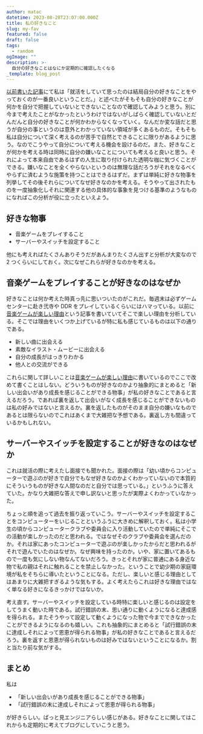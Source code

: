 ```yaml
---
author: matac
datetime: 2023-08-28T23:07:00.000Z
title: 私の好きなこと
slug: my-fav
featured: false
draft: false
tags:
  - random
ogImage: ""
description: >-
  自分の好きなことはなにか定期的に確認したくなる
_template: blog_post
---
```


[以前書いた記事](/posts/job-hunting)にて私は「就活をしていて思ったのは結局自分の好きなことをやっておくのが一番良いということだ。」と述べたがそもそも自分の好きなことが何かを自分で把握していないとできないことなので確認してみようと思う。別に今まで考えたことがなかったというわけではないがしばらく確認していないとだんだんと自分の好きなことが何かわからなくなっていく。なんだか変な話だと思うが自分の事というのは意外とわかっていない領域が多くあるものだ。そもそも私は自分について深く考えるのが苦手で自然とできることに限りがあるように思う。なのでこうやって自分について考える機会を設けるのだ。また、好きなことが何かを考える時は同時に自分の嫌いなことについても考えると良いと思う。それによって本来自由であるはずの人生に取り付けられた透明な枷に気づくことができる。嫌いなことを全くやらないというのは無理な話だろうがそれをなるべくやらずに済むような施策を持つことはできるはずだ。まずは単純に好きな物事を列挙してその後それらについてなぜ好きなのかを考える。そうやって出されたものを一度抽象化しそれに関連する他の具体的な事象を見つける基準のようなものになればこの分析が役に立ったといえよう。

## 好きな物事

- 音楽ゲームをプレイすること
- サーバーやスイッチを設定すること

他にも考えればたくさんありそうだがあんまりたくさん出すと分析が大変なので 2 つくらいにしておく。次になぜこれらが好きなのかを考える。

## 音楽ゲームをプレイすることが好きなのはなぜか

好きなことは何か考えた時真っ先に思いついたのがこれだ。毎週末は必ずゲームセンターに赴き弐寺や DDR をプレイしているくらいにはハマっている。以前に[音楽ゲームが楽しい理由](posts/why-sound-games-are-so-much-fun)という記事を書いていてそこで楽しい理由を分析している。そこでは理由をいくつか上げているが特に私も感じているものは以下の通りである。

- 新しい曲に出会える
- 素敵なイラスト・ムービーに出会える
- 自分の成長がはっきりわかる
- 他人との交流ができる

これらに関して詳しいことは[音楽ゲームが楽しい理由](posts/why-sound-games-are-so-much-fun)に書いているのでここで改めて書くことはしない。どういうものが好きなのかより抽象的にまとめると「新しい出会いがあり成長を感じることができる物事」が私の好きなことであると言えるだろう。であれば裏を返して出会いがなく成長を感じることができないものは私の好みではないと言えるか。裏を返したものがそのまま自分の嫌いなものであるとは限らないのでこれはあくまで大雑把な予想である。裏返し方も間違っているかもしれない。

## サーバーやスイッチを設定することが好きなのはなぜか

これは就活の際に考えたし面接でも聞かれた。面接の際は「幼い頃からコンピューターで遊ぶのが好きで自分でもなぜ好きなのかよくわかっていないので本質的にそういうものが好きな人間なのだと自分では思っている。」というふうに答えていた。かなり大雑把な答えで申し訳ないと思ったが実際よくわかっていなかった。

ちょっと順を追って過去を振り返っていこう。サーバーやスイッチを設定することをコンピューターをいじることというふうに大きめに解釈しておく。私は小学生の頃からコンピュータークラブや委員会に入り活動していたので単純にそこでの活動が楽しかったのだと思われる。ではなぜそのクラブや委員会を選んだのか。それは家にあったコンピューターで遊ぶのが楽しかったからだと思われるがそれで遊んでいたのはなぜか。なぜ興味を持ったのか。いや、家に置いてあるもので一度も気にしない物なんてないだろう。きっとそれが家に普通にある身近な物で私の親はそれに触れることを禁止しなかった。ということで幼少期の家庭環境が私をそちらに導いたということになる。ただし、楽しいと感じる理由としてはあまりに大雑把すぎるような気もする。よく考えたらこれは好きな理由ではなく単なる好きになるきっかけではないか。

考え直す。サーバーやスイッチを設定している時特に楽しいと感じるのは設定をしてうまく動いた時である。試行錯誤の末、思い通りに動くようになると達成感を得られる。またそうやって設定して動くようになった物で今までできなかったことができるようになるのも嬉しい。これも抽象的にまとめると「試行錯誤の末に達成しそれによって恩恵が得られる物事」が私の好きなことであると言えるだろう。裏を返すと恩恵が得られないものは好みではないということになるか。割と当たり前な気がする。

## まとめ

私は

- 「新しい出会いがあり成長を感じることができる物事」
- 「試行錯誤の末に達成しそれによって恩恵が得られる物事」

が好きらしい。ぱっと見エンジニアらしい感じがある。好きなことに関してはこれからも定期的に考えてブログにしていこうと思う。
